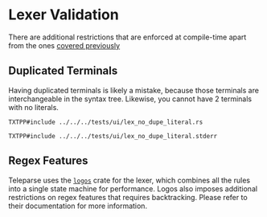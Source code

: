 # Lexer Validation

There are additional restrictions that are enforced at 
compile-time apart from the ones [covered previously](./regex_terminals_g.md)

## Duplicated Terminals

Having duplicated terminals is likely a mistake, because
those terminals are interchangeable in the syntax tree.
Likewise, you cannot have 2 terminals with no literals.
```rust,compile_fail
TXTPP#include ../../../tests/ui/lex_no_dupe_literal.rs
```
```console
TXTPP#include ../../../tests/ui/lex_no_dupe_literal.stderr
```

## Regex Features
Teleparse uses the [`logos`](https://docs.rc/logos) crate
for the lexer, which combines all the rules into a single
state machine for performance. Logos also imposes additional
restrictions on regex features that requires backtracking.
Please refer to their documentation for more information.
